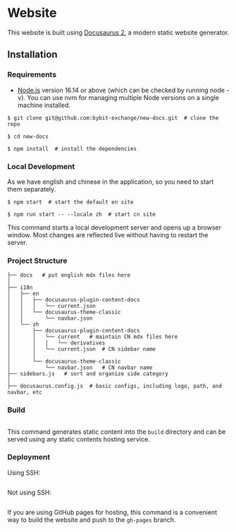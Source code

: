 # Website

This website is built using [Docusaurus 2](https://docusaurus.io/), a modern static website generator.

## Installation

### Requirements

* <a href="https://nodejs.org/en/download/">Node.js</a> version 16.14 or above (which can be checked by running node -v). You can use nvm for managing multiple Node versions on a single machine installed.

```
$ git clone git@github.com:bybit-exchange/new-docs.git  # clone the repo
```
```
$ cd new-docs
```
```
$ npm install  # install the dependencies
```

### Local Development
As we have english and chinese in the application, so you need to start them separately.
```
$ npm start  # start the default en site
```
```
$ npm run start -- --locale zh  # start cn site
```

This command starts a local development server and opens up a browser window. Most changes are reflected live without having to restart the server.

### Project Structure
```shell
├── docs   # put english mdx files here
│
├── i18n  
│   ├── en
│   │   ├── docusaurus-plugin-content-docs
│   │   │   └── current.json
│   │   └── docusaurus-theme-classic
│   │       └── navbar.json
│   └── zh
│       ├── docusaurus-plugin-content-docs
│       │   └── current   # maintain CN mdx files here
│       │   │   └── derivatives
│       │   └── current.json  # CN sidebar name
│       │
│       └── docusaurus-theme-classic
│           └── navbar.json   # CN navbar name
├── sidebars.js   # sort and organize side category
│ 
├── docusaurus.config.js  # basic configs, including logo, path, and navbar, etc
```

### Build

```

```

This command generates static content into the `build` directory and can be served using any static contents hosting service.

### Deployment

Using SSH:

```

```

Not using SSH:

```

```

If you are using GitHub pages for hosting, this command is a convenient way to build the website and push to the `gh-pages` branch.
